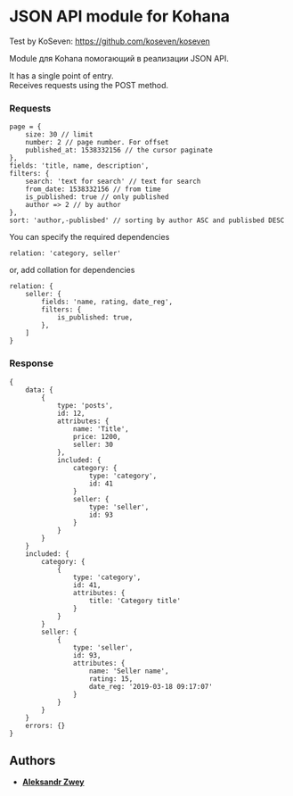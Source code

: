 # JSON API module for Kohana
Test by KoSeven: https://github.com/koseven/koseven

Module для Kohana помогающий в реализации JSON API.

It has a single point of entry.<br />
Receives requests using the POST method.

### Requests
```
page = {
    size: 30 // limit
    number: 2 // page number. For offset
    published_at: 1538332156 // the cursor paginate
},
fields: 'title, name, description',
filters: {
    search: 'text for search' // text for search
    from_date: 1538332156 // from time
    is_published: true // only published
    author => 2 // by author
},
sort: 'author,-publisbed' // sorting by author ASC and publisbed DESC 
```
You can specify the required dependencies
```
relation: 'category, seller'
```
or, add collation for dependencies
```
relation: {
    seller: {
        fields: 'name, rating, date_reg',
        filters: {
            is_published: true,
        },
    ]
}
```
### Response
```
{
    data: {
        {
            type: 'posts',
            id: 12,
            attributes: {
                name: 'Title',
                price: 1200,
                seller: 30
            },
            included: {
                category: {
                    type: 'category', 
                    id: 41
                }
                seller: {
                    type: 'seller',
                    id: 93
                }
            }
        }    
    }
    included: {
        category: {
            {
                type: 'category',
                id: 41,
                attributes: {
                    title: 'Category title'
                }
            }
        }
        seller: {
            {
                type: 'seller',
                id: 93,
                attributes: {
                    name: 'Seller name',
                    rating: 15,
                    date_reg: '2019-03-18 09:17:07'
                }
            }
        }
    }
    errors: {}
}
```
## Authors

* [**Aleksandr Zwey**](https://github.com/zweyka)